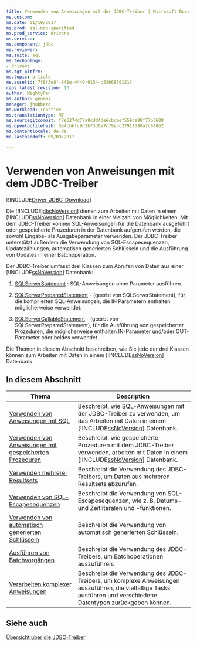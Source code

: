 ```yaml
---
title: Verwenden von Anweisungen mit der JDBC-Treiber | Microsoft Docs
ms.custom: 
ms.date: 01/19/2017
ms.prod: sql-non-specified
ms.prod_service: drivers
ms.service: 
ms.component: jdbc
ms.reviewer: 
ms.suite: sql
ms.technology:
- drivers
ms.tgt_pltfrm: 
ms.topic: article
ms.assetid: 7f8f3e8f-841e-4449-9154-b5366870121f
caps.latest.revision: 13
author: MightyPen
ms.author: genemi
manager: jhubbard
ms.workload: Inactive
ms.translationtype: MT
ms.sourcegitcommit: f7e6274d77a9cdd4de6cbcaef559ca99f77b3608
ms.openlocfilehash: 5e4cbbfc9d2b73d0a7c79ebc2791f588a7c8f862
ms.contentlocale: de-de
ms.lasthandoff: 09/09/2017

---
```

# <a name="using-statements-with-the-jdbc-driver"></a>Verwenden von Anweisungen mit dem JDBC-Treiber
[!INCLUDE[Driver_JDBC_Download](../../includes/driver_jdbc_download.md)]

  Die [!INCLUDE[jdbcNoVersion](../../includes/jdbcnoversion_md.md)] dienen zum Arbeiten mit Daten in einem [!INCLUDE[ssNoVersion](../../includes/ssnoversion_md.md)] Datenbank in einer Vielzahl von Möglichkeiten. Mit dem JDBC-Treiber können SQL-Anweisungen für die Datenbank ausgeführt oder gespeicherte Prozeduren in der Datenbank aufgerufen werden, die sowohl Eingabe- als Ausgabeparameter verwenden. Der JDBC-Treiber unterstützt außerdem die Verwendung von SQL-Escapesequenzen, Updatezählungen, automatisch generierten Schlüsseln und die Ausführung von Updates in einer Batchoperation.  
  
 Der JDBC-Treiber umfasst drei Klassen zum Abrufen von Daten aus einer [!INCLUDE[ssNoVersion](../../includes/ssnoversion_md.md)] Datenbank:  
  
1.  [SQLServerStatement](../../connect/jdbc/reference/sqlserverstatement-class.md) : SQL-Anweisungen ohne Parameter ausführen.  
  
2.  [SQLServerPreparedStatement](../../connect/jdbc/reference/sqlserverpreparedstatement-class.md) - (geerbt von SQLServerStatement), für die kompilierten SQL-Anweisungen, die IN Parametern enthalten möglicherweise verwendet.  
  
3.  [SQLServerCallableStatement](../../connect/jdbc/reference/sqlservercallablestatement-class.md) - (geerbt von SQLServerPreparedStatement), für die Ausführung von gespeicherter Prozeduren, die möglicherweise enthalten IN-Parameter und/oder OUT-Parameter oder beides verwendet.  
  
 Die Themen in diesem Abschnitt beschreiben, wie Sie jede der drei Klassen können zum Arbeiten mit Daten in einem [!INCLUDE[ssNoVersion](../../includes/ssnoversion_md.md)] Datenbank.  
  
## <a name="in-this-section"></a>In diesem Abschnitt  
  
|Thema|Description|  
|-----------|-----------------|  
|[Verwenden von Anweisungen mit SQL](../../connect/jdbc/using-statements-with-sql.md)|Beschreibt, wie SQL-Anweisungen mit der JDBC-Treiber zu verwenden, um das Arbeiten mit Daten in einem [!INCLUDE[ssNoVersion](../../includes/ssnoversion_md.md)] Datenbank.|  
|[Verwenden von Anweisungen mit gespeicherten Prozeduren](../../connect/jdbc/using-statements-with-stored-procedures.md)|Beschreibt, wie gespeicherte Prozeduren mit dem JDBC-Treiber verwenden, arbeiten mit Daten in einem [!INCLUDE[ssNoVersion](../../includes/ssnoversion_md.md)] Datenbank.|  
|[Verwenden mehrerer Resultsets](../../connect/jdbc/using-multiple-result-sets.md)|Beschreibt die Verwendung des JDBC-Treibers, um Daten aus mehreren Resultsets abzurufen.|  
|[Verwenden von SQL-Escapesequenzen](../../connect/jdbc/using-sql-escape-sequences.md)|Beschreibt die Verwendung von SQL-Escapesequenzen, wie z. B. Datums- und Zeitliteralen und -funktionen.|  
|[Verwenden von automatisch generierten Schlüsseln](../../connect/jdbc/using-auto-generated-keys.md)|Beschreibt die Verwendung von automatisch generierten Schlüsseln.|  
|[Ausführen von Batchvorgängen](../../connect/jdbc/performing-batch-operations.md)|Beschreibt die Verwendung des JDBC-Treibers, um Batchoperationen auszuführen.|  
|[Verarbeiten komplexer Anweisungen](../../connect/jdbc/handling-complex-statements.md)|Beschreibt die Verwendung des JDBC-Treibers, um komplexe Anweisungen auszuführen, die vielfältige Tasks ausführen und verschiedene Datentypen zurückgeben können.|  
  
## <a name="see-also"></a>Siehe auch  
 [Übersicht über die JDBC-Treiber](../../connect/jdbc/overview-of-the-jdbc-driver.md)  
  
  

